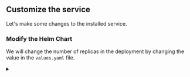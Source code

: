 ## Customize the service

Let's make some changes to the installed service.

### Modify the Helm Chart

<!-- speaker script:
Now that we have a Helm chart, we can modify it to customize the service. We can modify the Helm chart by changing the values in the `values.yaml` file or the code in the `templates` directory. here we will change the number of replicas in the deployment.
-->

We will change the number of replicas in the deployment by changing the value in the `values.yaml` file.

<details><summary></summary>

Observe the initial number of replicas in the deployment.

```bash
kubectl get pods -n helm-demo
```{{copy}}

<details><summary></summary>

Change the number of replicas to 3 by modifying the `values.yaml` file.

```bash
vi demo-chart/values.yaml
```{{copy}}

<details><summary></summary>

Apply the changes to the Helm chart.

```bash
helm upgrade my-release demo-chart -n helm-demo
```{{copy}}

<details><summary></summary>

Check for new pods.

```bash
kubectl get pods -n helm-demo
```{{copy}}

<!-- speaker script:
Notice that the number of replicas changed. This is because we changed the number of replicas in the deployment. Helm updated the deployment in place.
-->

<details><summary></summary>

### Deploy with custom values

<!-- speaker script:
Another way to customize the Helm chart is to override the values in the `values.yaml` file when we deploy the chart. This is useful when we want to deploy the same chart multiple times with different values.
-->

We can override the values in the `values.yaml` file at the command line when we deploy the chart.

```bash
helm upgrade my-release demo-chart -n helm-demo --set replicas=5
```{{copy}}

<details><summary></summary>


Check that the number of replicas changed.

```bash
kubectl get pods -n helm-demo
```{{copy}}

<details><summary></summary>




### Changing the content

Lets have another look at our web page before we continue.

first we'll ensure that our port-forward is still running.

```bash
jobs
```{{copy}}

if not, we can restart it.

```bash
kubectl port-forward -n helm-demo --address 0.0.0.0 service/demo-service 81:81 &
```{{copy}}

Now we can refresh the page in the browser.

[the page]({{TRAFFIC_HOST1_81}})

<details><summary></summary>


<!-- speaker script:
Let's change the color of the page by overriding the color when we deploy the chart.
-->

Let's change the color.

```bash
helm upgrade my-release my-chart --set color=teal -n helm-demo
```{{copy}}





```bash
helm install my-release my-chart --set color=yellow -n helm-demo
```{{copy}}

### verify the change

Refresh the page in the browser to see the new color.

[the page]({{TRAFFIC_HOST1_81}})

<details><summary></summary>

### uh-oh

why is the color not changing?

<!-- speaker script:
The reason the color is not changing is because the deployment is not being updated. The deployment is not being updated because nothing in the deployment changed. The deployment is not being updated because the color is not part of the deployment. The color is part of the configmap.
-->

<details><summary></summary>

The content is in the configmap and not the deployment. Nothing changed in the deployment.

To get the change to apply, we need to restart the pods.

In kubernetes, 'restart' is a euphemism for killing. The pods will be replaced automatically.

we can kill the pods one-at-a-time like this:


<details><summary></summary>

Choose one of the pods.

```bash
kubectl get pods -n helm-demo
```{{copy}}

Kill the pod.

```bash
kubectl delete pod <pod-name> -n helm-demo
```{{copy}}

<details><summary></summary>

Or we can use the deployment to kill the pods.

```bash
kubectl rollout restart deployment/demo-chart -n helm-demo
```{{copy}}

What this does is change an annotation in the deployment with a timestamp. The deployment controller sees the change and kills the pods one-at-a-time. The pods are replaced automatically.

<details><summary></summary>

But we can do a little better and automate this so that the pods are restarted automatically when the configmap changes.

We'll calculate a checksum of the configmap and add it to the deployment as an annotation. The deployment controller will see the change and restart the pods.

```bash
shasum -a 256 templates/configmap.yaml
```{{copy}}

<details><summary></summary>

This calculates a checksum of the configmap.

```text
{{ include (print $.Template.BasePath "/configmap.yaml") . | sha256sum }}
```{{copy}}

We can add the checksum to the deployment like in this location:


```text
spec:
  template:
    metadata:
      annotations:
        checksum/config:
```

for convenience, here's just the annotations section so we can paste it in.

```text
      annotations:
        checksum/config: {{ include (print $.Template.BasePath "/configmap.yaml") . | sha256sum }}
```{{copy}}

```text
{{ include (print $.Template.BasePath "/configmap.yaml") . | sha256sum }}
```{{copy}}


```bash
vi templates/deployment.yaml
```{{copy}}




```bash
helm upgrade my-release my-chart --set color=yellow -n helm-demo
```{{copy}}

